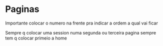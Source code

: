 # Paginas
Importante colocar o numero na frente pra indicar a ordem a qual vai ficar

Sempre q colocar uma session numa segunda ou terceira pagina sempre tem q colocar primeio a home